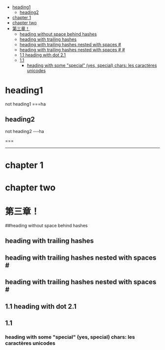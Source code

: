
<!-- vim-markdown-toc GFM -->
* [heading1](#heading1)
    * [heading2](#heading2)
* [chapter 1](#chapter-1)
* [chapter       two](#chapter-------two)
* [第三章！](#第三章)
    * [heading without space behind hashes](#heading-without-space-behind-hashes)
    * [heading with trailing hashes](#heading-with-trailing-hashes)
    * [heading with trailing hashes nested with spaces #](#heading-with-trailing-hashes-nested-with-spaces-)
    * [heading with trailing hashes nested with spaces # #](#heading-with-trailing-hashes-nested-with-spaces--)
    * [1.1 heading with dot 2.1](#11-heading-with-dot-21)
    * [1.1](#11)
        * [heading with some "special" (yes, special) chars: les caractères unicodes](#heading-with-some-special-yes-special-chars-les-caractères-unicodes)

<!-- vim-markdown-toc -->

heading1
===

not heading1
===ha

heading2
--

not heading2
---ha

===

---

# chapter 1

#     chapter       two  

# 第三章！

##heading without space behind hashes

## heading with trailing hashes ##

## heading with trailing hashes nested with spaces # #

## heading with trailing hashes nested with spaces # #  

## 1.1 heading with dot 2.1

## 1.1

### heading with some "special" (yes, special) chars: les caractères unicodes
